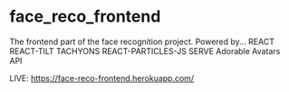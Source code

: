 # face_reco_frontend
The frontend part of the face recognition project.
Powered by...
REACT
REACT-TILT
TACHYONS
REACT-PARTICLES-JS
SERVE
Adorable Avatars API

LIVE: https://face-reco-frontend.herokuapp.com/
